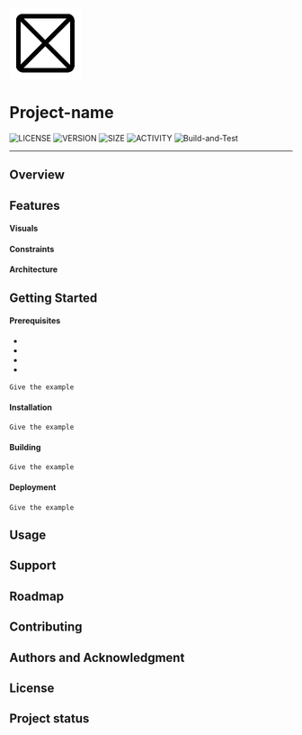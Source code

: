 ![icon](icon.png)
# Project-name
<!--Choose a self-explaining name for your project.-->

#### <!--Badges-->

<!--On some READMEs, you may see small images that convey metadata, such as whether or not all the tests are passing for the project. You can use [Shields](http://shields.io/) to add some to your README. Many services also have instructions for adding a badge.-->

![LICENSE](https://img.shields.io/github/license/andreykarinskiy/CS-Template-Repository)
![VERSION](https://img.shields.io/github/v/release/andreykarinskiy/CS-Template-Repository?include_prereleases)
![SIZE](https://img.shields.io/github/repo-size/andreykarinskiy/CS-Template-Repository)
![ACTIVITY](https://img.shields.io/github/commit-activity/m/andreykarinskiy/CS-Template-Repository)
![Build-and-Test](https://github.com/andreykarinskiy/CS-Template-Repository/workflows/Build-and-Test/badge.svg?branch=master)

------



## Overview

<!--Let people know what your project can do specifically. Provide context and add a link to any reference visitors might be unfamiliar with. A list of **Features** or a **Background** subsection can also be added here. If there are alternatives to your project, this is a good place to list differentiating factors.-->



## Features

####  Visuals

<!--Depending on what you are making, it can be a good idea to include screenshots or even a video (you'll frequently see GIFs rather than actual videos). Tools like ttygif can help, but check out Asciinema for a more sophisticated method.-->

#### Constraints

<!--Enumeration of all non-functional requirements and restrictions directly related to the installation and launch of the product.-->

#### Architecture

<!--Description of the product architecture in accordance with one of the documentation templates. A brief overview of the basic architectural ideas is recommended. It is also highly recommended to present these ideas graphically in the form of uml-diagrams.-->



## Getting Started

<!--These instructions will get you a copy of the project up and running on your local machine for development and testing purposes. See deployment for notes on how to deploy the project on a live system.-->

<!--Within a particular ecosystem, there may be a common way of installing things, such as using Yarn, NuGet, or Homebrew. However, consider the possibility that whoever is reading your README is a novice and would like more guidance. Listing specific steps helps remove ambiguity and gets people to using your project as quickly as possible. If it only runs in a specific context like a particular programming language version or operating system or has dependencies that have to be installed manually, also add a **Requirements** subsection.-->



#### Prerequisites

<!--What things you need to install the software and how to install them-->

- <!--One-->
- <!--Two-->
- <!--Three-->
- <!--Four-->

```
Give the example
```



#### Installation

<!--A step by step series of examples that tell you how to get a development env running-->

<!--Say what the step will be-->

```
Give the example
```



#### Building

<!--A description of the steps that should be taken to locally build the project. There should also be a description of how to configure the software environment, run unit tests, code quality analyzers, and so on.-->

```
Give the example
```



#### Deployment

<!--Add additional notes about how to deploy this on a live system.-->

```
Give the example
```



## Usage

<!--Use examples liberally, and show the expected output if you can. It's helpful to have inline the smallest example of usage that you can demonstrate, while providing links to more sophisticated examples if they are too long to reasonably include in the README.-->



## Support

<!--Tell people where they can go to for help. It can be any combination of an issue tracker, a chat room, an email address, etc.-->



## Roadmap

<!--If you have ideas for releases in the future, it is a good idea to list them in the README.-->



## Contributing

<!--State if you are open to contributions and what your requirements are for accepting them.-->

<!--For people who want to make changes to your project, it's helpful to have some documentation on how to get started. Perhaps there is a script that they should run or some environment variables that they need to set. Make these steps explicit. These instructions could also be useful to your future self.-->

<!--You can also document commands to lint the code or run tests. These steps help to ensure high code quality and reduce the likelihood that the changes inadvertently break something. Having instructions for running tests is especially helpful if it requires external setup, such as starting a Selenium server for testing in a browser.-->



## Authors and Acknowledgment

<!--Show your appreciation to those who have contributed to the project.-->



## License

<!--For open source projects, say how it is licensed.-->



## Project status

<!--If you have run out of energy or time for your project, put a note at the top of the README saying that development has slowed down or stopped completely. Someone may choose to fork your project or volunteer to step in as a maintainer or owner, allowing your project to keep going. You can also make an explicit request for maintainers.-->
